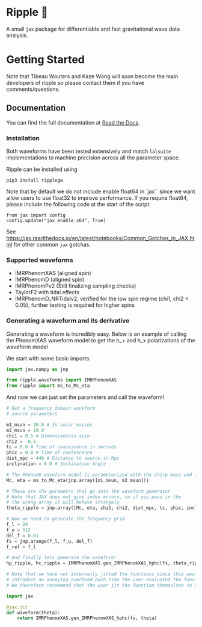 # Ripple :ocean:

A small `jax` package for differentiable and fast gravitational wave data analysis.

# Getting Started

Note that Tibeau Wouters and Kaze Wong will soon become the main developers of ripple so please contact them if you have comments/questions.

## Documentation

You can find the full documentation at [Read the Docs](https://ripplegw.readthedocs.io/).

### Installation

Both waveforms have been tested extensively and match `lalsuite` implementations to machine precision across all the parameter space. 

Ripple can be installed using 

```
pip3 install ripplegw
```

Note that by default we do not include enable float64 in `jax`` since we want allow users to use float32 to improve performance.
If you require float64, please include the following code at the start of the script:

```
from jax import config
config.update("jax_enable_x64", True)
```

See https://jax.readthedocs.io/en/latest/notebooks/Common_Gotchas_in_JAX.html for other common `jax` gotchas.

### Supported waveforms

- IMRPhenomXAS (aligned spin)
- IMRPhenomD (aligned spin)
- IMRPhenomPv2 (Still finalizing sampling checks)
- TaylorF2 with tidal effects
- IMRPhenomD_NRTidalv2, verified for the low spin regime (chi1, chi2 < 0.05), further testing is required for higher spins

### Generating a waveform and its derivative

Generating a waveform is incredibly easy. Below is an example of calling the PhenomXAS waveform model
to get the h_+ and h_x polarizations of the waveform model

We start with some basic imports:

```python
import jax.numpy as jnp

from ripple.waveforms import IMRPhenomXAS
from ripple import ms_to_Mc_eta
```

And now we can just set the parameters and call the waveform!

```python
# Get a frequency domain waveform
# source parameters

m1_msun = 20.0 # In solar masses
m2_msun = 19.0
chi1 = 0.5 # Dimensionless spin
chi2 = -0.5
tc = 0.0 # Time of coalescence in seconds
phic = 0.0 # Time of coalescence
dist_mpc = 440 # Distance to source in Mpc
inclination = 0.0 # Inclination Angle

# The PhenomD waveform model is parameterized with the chirp mass and symmetric mass ratio
Mc, eta = ms_to_Mc_eta(jnp.array([m1_msun, m2_msun]))

# These are the parametrs that go into the waveform generator
# Note that JAX does not give index errors, so if you pass in the
# the wrong array it will behave strangely
theta_ripple = jnp.array([Mc, eta, chi1, chi2, dist_mpc, tc, phic, inclination])

# Now we need to generate the frequency grid
f_l = 24
f_u = 512
del_f = 0.01
fs = jnp.arange(f_l, f_u, del_f)
f_ref = f_l

# And finally lets generate the waveform!
hp_ripple, hc_ripple = IMRPhenomXAS.gen_IMRPhenomXAS_hphc(fs, theta_ripple, f_ref)

# Note that we have not internally jitted the functions since this would
# introduce an annoying overhead each time the user evaluated the function with a different length frequency array
# We therefore recommend that the user jit the function themselves to accelerate evaluations. For example:

import jax

@jax.jit
def waveform(theta):
    return IMRPhenomXAS.gen_IMRPhenomXAS_hphc(fs, theta)
```



